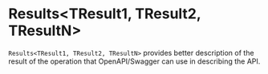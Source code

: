 # Results<TResult1, TResult2, TResultN>

`Results<TResult1, TResult2, TResultN>` provides better description of the result of the operation that OpenAPI/Swagger can use in describing the API.